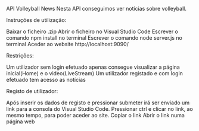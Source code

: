 ﻿API Volleyball News
Nesta API conseguimos ver notícias sobre volleyball.

Instruções de utilização:

Baixar o ficheiro .zip
Abrir o ficheiro no Visual Studio Code
Escrever o comando npm install no terminal
Escrever o comando node server.js no terminal
Aceder ao website http://localhost:9090/


Restrições:

Um utilizador sem login efetuado apenas consegue visualizar a página inicial(Home) e o video(LiveStream)
Um utilizador registado e com login efetuado tem acesso as notícias


Registo de utilizador:

Após inserir os dados de registo e pressionar submeter irá ser enviado um link para a consola do Visual Studio Code.
Pressionar ctrl e clicar no link, ao mesmo tempo, para poder aceder ao site.
Copiar o link
Abrir o link numa página web
